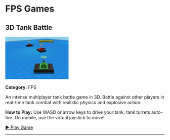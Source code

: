 # FPS Games

## 3D Tank Battle

<img src="../games/3d-tank-battle/images/thumb.jpg" alt="3D Tank Battle thumbnail" width="200">

**Category:** FPS

An intense multiplayer tank battle game in 3D. Battle against other players in real-time tank combat with realistic physics and explosive action.

**How to Play:** Use WASD or arrow keys to drive your tank, tank turrets auto-fire. On mobile, use the virtual joystick to move!

[▶ Play Game](https://3dtankbattle.com)

---

